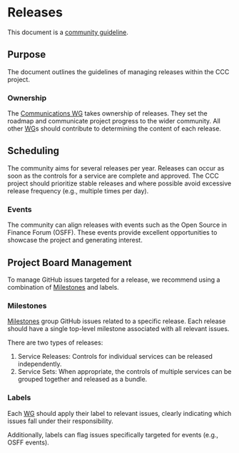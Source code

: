 # Releases

This document is a [community guideline].

## Purpose

The document outlines the guidelines of managing releases within the CCC project.

### Ownership

The [Communications WG] takes ownership of releases. They set the roadmap and communicate project progress to the wider community. All other [WG]s should contribute to determining the content of each release.

## Scheduling

The community aims for several releases per year. Releases can occur as soon as the controls for a service are complete and approved. The CCC project should prioritize stable releases and where possible avoid excessive release frequency (e.g., multiple times per day).

### Events

The community can align releases with events such as the Open Source in Finance Forum (OSFF). These events provide excellent opportunities to showcase the project and generating interest.

## Project Board Management

To manage GitHub issues targeted for a release, we recommend using a combination of [Milestones] and labels.

### Milestones

[Milestones] group GitHub issues related to a specific release. Each release should have a single top-level milestone associated with all relevant issues.

There are two types of releases:

1. Service Releases: Controls for individual services can be released independently.
2. Service Sets: When appropriate, the controls of multiple services can be grouped together and released as a bundle.

### Labels

Each [WG] should apply their label to relevant issues, clearly indicating which issues fall under their responsibility.

Additionally, labels can flag issues specifically targeted for events (e.g., OSFF events).

[WG]: <../community-groups.md#working-groups>
[Communications WG]: <../working-groups/communications/charter.md>
[FINOS Point of Contact]: <../finos-poc.md>
[community guideline]: <./README.md>
[Milestones]: <https://docs.github.com/en/issues/using-labels-and-milestones-to-track-work/about-milestones>
